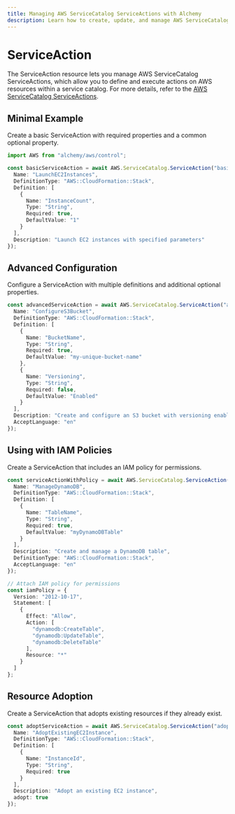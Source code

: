 ```yaml
---
title: Managing AWS ServiceCatalog ServiceActions with Alchemy
description: Learn how to create, update, and manage AWS ServiceCatalog ServiceActions using Alchemy Cloud Control.
---
```


# ServiceAction

The ServiceAction resource lets you manage AWS ServiceCatalog ServiceActions, which allow you to define and execute actions on AWS resources within a service catalog. For more details, refer to the [AWS ServiceCatalog ServiceActions](https://docs.aws.amazon.com/servicecatalog/latest/userguide/).

## Minimal Example

Create a basic ServiceAction with required properties and a common optional property.

```ts
import AWS from "alchemy/aws/control";

const basicServiceAction = await AWS.ServiceCatalog.ServiceAction("basicServiceAction", {
  Name: "LaunchEC2Instances",
  DefinitionType: "AWS::CloudFormation::Stack",
  Definition: [
    {
      Name: "InstanceCount",
      Type: "String",
      Required: true,
      DefaultValue: "1"
    }
  ],
  Description: "Launch EC2 instances with specified parameters"
});
```

## Advanced Configuration

Configure a ServiceAction with multiple definitions and additional optional properties.

```ts
const advancedServiceAction = await AWS.ServiceCatalog.ServiceAction("advancedServiceAction", {
  Name: "ConfigureS3Bucket",
  DefinitionType: "AWS::CloudFormation::Stack",
  Definition: [
    {
      Name: "BucketName",
      Type: "String",
      Required: true,
      DefaultValue: "my-unique-bucket-name"
    },
    {
      Name: "Versioning",
      Type: "String",
      Required: false,
      DefaultValue: "Enabled"
    }
  ],
  Description: "Create and configure an S3 bucket with versioning enabled",
  AcceptLanguage: "en"
});
```

## Using with IAM Policies

Create a ServiceAction that includes an IAM policy for permissions.

```ts
const serviceActionWithPolicy = await AWS.ServiceCatalog.ServiceAction("serviceActionWithPolicy", {
  Name: "ManageDynamoDB",
  DefinitionType: "AWS::CloudFormation::Stack",
  Definition: [
    {
      Name: "TableName",
      Type: "String",
      Required: true,
      DefaultValue: "myDynamoDBTable"
    }
  ],
  Description: "Create and manage a DynamoDB table",
  DefinitionType: "AWS::CloudFormation::Stack",
  AcceptLanguage: "en"
});

// Attach IAM policy for permissions
const iamPolicy = {
  Version: "2012-10-17",
  Statement: [
    {
      Effect: "Allow",
      Action: [
        "dynamodb:CreateTable",
        "dynamodb:UpdateTable",
        "dynamodb:DeleteTable"
      ],
      Resource: "*"
    }
  ]
};
```

## Resource Adoption

Create a ServiceAction that adopts existing resources if they already exist.

```ts
const adoptServiceAction = await AWS.ServiceCatalog.ServiceAction("adoptServiceAction", {
  Name: "AdoptExistingEC2Instance",
  DefinitionType: "AWS::CloudFormation::Stack",
  Definition: [
    {
      Name: "InstanceId",
      Type: "String",
      Required: true
    }
  ],
  Description: "Adopt an existing EC2 instance",
  adopt: true
});
```